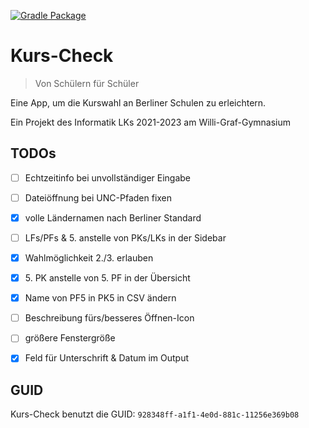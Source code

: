 [![Gradle Package](https://github.com/heinrich26/Kurs-Check/actions/workflows/gradle-build.yml/badge.svg)](https://github.com/heinrich26/Kurs-Check/actions/workflows/gradle-build.yml)

# Kurs-Check
> Von Schülern für Schüler

Eine App, um die Kurswahl an Berliner Schulen zu erleichtern.

Ein Projekt des Informatik LKs 2021-2023 am Willi-Graf-Gymnasium

## TODOs
- [ ] Echtzeitinfo bei unvollständiger Eingabe
- [ ] Dateiöffnung bei UNC-Pfaden fixen
- [x] volle Ländernamen nach Berliner Standard
- [ ] LFs/PFs & 5. anstelle von PKs/LKs in der Sidebar
- [x] Wahlmöglichkeit 2./3. erlauben
- [x] 5\. PK anstelle von 5. PF in der Übersicht
- [x] Name von PF5 in PK5 in CSV ändern
- [ ] Beschreibung fürs/besseres Öffnen-Icon
- [ ] größere Fenstergröße
- [x] Feld für Unterschrift & Datum im Output


## GUID
Kurs-Check benutzt die GUID: `928348ff-a1f1-4e0d-881c-11256e369b08`
